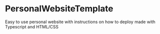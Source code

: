 # PersonalWebsiteTemplate
Easy to use personal website with instructions on how to deploy made with Typescript and HTML/CSS
